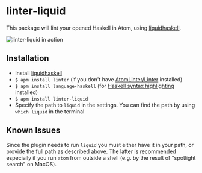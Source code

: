 # linter-liquid

This package will lint your opened Haskell in Atom, using [liquidhaskell](https://hackage.haskell.org/package/liquidhaskell).

![linter-liquid in action](https://raw.githubusercontent.com/ranjitjhala/linter-liquid/master/screenshot.png)

## Installation

* Install [liquidhaskell](https://hackage.haskell.org/package/liquidhaskell)
* `$ apm install linter` (if you don't have [AtomLinter/Linter](https://github.com/AtomLinter/Linter) installed)
* `$ apm install language-haskell` (for [Haskell syntax highlighting](https://github.com/jroesch/language-haskell) installed)
* `$ apm install linter-liquid`
* Specify the path to `liquid` in the settings.  You can find the path by using `which liquid` in the terminal

## Known Issues

Since the plugin needs to run `liquid` you must either have it in your
path, or provide the full path as described above. The latter is recommended
especially if you run `atom` from outside a shell (e.g. by the result of
"spotlight search" on MacOS).

